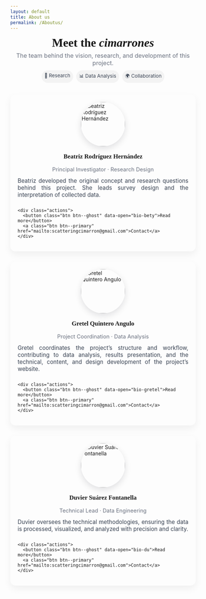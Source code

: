 ```yaml
---
layout: default
title: About us
permalink: /Aboutus/
---
```


<style>
/* ===== Modern "About Us" styles ===== */
.team-hero {
  text-align: center;
  margin: 12px 0 28px;
}
.team-hero h1 {
  font-family: "PT Serif", serif;
  font-size: 2rem;
  margin: 6px 0;
}
.team-hero p.lead {
  color: #6b7280;
  margin: 0;
  font-size: 1rem;
}

/* Grid layout */
.team-grid {
  display: grid;
  gap: 28px;
  grid-template-columns: repeat(auto-fit, minmax(260px, 1fr));
  align-items: start;
  margin-top: 32px;
}

/* Member card */
.member {
  background: linear-gradient(180deg, rgba(255,255,255,0.02), transparent);
  padding: 20px;
  border-radius: 14px;
  box-shadow: 0 8px 20px rgba(2,6,23,0.06);
  transition: transform .18s ease, box-shadow .18s ease;
  display:flex;
  flex-direction:column;
  gap:12px;
}
.member:hover {
  transform: translateY(-6px);
  box-shadow: 0 18px 40px rgba(2,6,23,0.12);
}

/* Profile photo */
.member .photo {
  width: 120px;
  height: 120px;
  border-radius: 999px;
  overflow: hidden;
  margin: 0 auto;
  box-shadow: 0 6px 18px rgba(2,6,23,0.12);
}
.member .photo img {
  width:100%;
  height:100%;
  object-fit: cover;
  transition: transform .5s ease;
}
.member:hover .photo img { transform: scale(1.05); }

/* Name and role */
.member h3 {
  text-align:center;
  margin: 6px 0 4px;
  font-family: "PT Serif", serif;
  font-size: 1.05rem;
}
.member .role {
  text-align:center;
  color: #6b7280;
  font-size: .92rem;
}

/* Short summary */
.member p.summary {
  color: #374151;
  font-size: .95rem;
  text-align: justify;
  margin: 0;
}

/* Buttons */
.member .actions {
  display:flex;
  gap:8px;
  justify-content:center;
  margin-top: 8px;
}
.btn {
  padding:8px 12px;
  border-radius: 10px;
  border: none;
  cursor:pointer;
  font-weight:700;
  font-size:.9rem;
}
.btn--ghost {
  background: transparent;
  border: 1px solid rgba(0,0,0,0.06);
}
.btn--primary {
  background: linear-gradient(90deg,#a45b3c,#ff7a59);
  color: #fff;
}

/* Modal (popup) */
.modal-backdrop {
  position: fixed;
  inset: 0;
  background: rgba(2,6,23,0.6);
  display: none;
  align-items: center;
  justify-content: center;
  z-index: 1200;
}
.modal-backdrop.open { display:flex; }

.modal {
  background: white;
  color: #0b1220;
  max-width: 880px;
  width: calc(100% - 40px);
  border-radius: 12px;
  padding: 20px;
  box-shadow: 0 20px 60px rgba(2,6,23,0.3);
  outline: none;
}
.modal .modal-grid {
  display:grid;
  grid-template-columns: 160px 1fr;
  gap:18px;
  align-items:start;
}
.modal .photo { width:160px; height:160px; margin:0; box-shadow:none; }
.modal h3 { margin: 0 0 6px 0; }
.modal .meta { color: #6b7280; margin-bottom: 8px; }

/* Responsive modal */
@media (max-width: 720px) {
  .modal .modal-grid { grid-template-columns: 1fr; }
  .modal .photo { width:120px; height:120px; margin: 0 auto 6px auto; }
}

/* Decorative badges */
.badges { display:flex; gap:8px; justify-content:center; margin-top:10px; }
.badge { padding:6px 8px; border-radius:999px; background:rgba(0,0,0,0.04); font-size:.82rem; color:#374151; }

/* Optional dark mode */
@media (prefers-color-scheme: dark) {
  .member { color: #e6eef8; }
  .member p.summary { color: #cbd5e1; }
  .modal { background:#081024; color: #e6eef8; }
  .modal .meta { color:#9ca3af; }
}
</style>

<div class="team-hero">
  <h1>Meet the <em>cimarrones</em></h1>
  <p class="lead">The team behind the vision, research, and development of this project.</p>

  <div class="badges" aria-hidden="true">
    <span class="badge">🔬 Research</span>
    <span class="badge">📊 Data Analysis</span>
    <span class="badge">🌍 Collaboration</span>
  </div>
</div>

<div class="team-grid">

  <!-- ===== Member 1 ===== -->
  <article class="member" data-bio="bio-bety">
    <div class="photo">
      <img src="{{ site.baseurl }}/assets/images/IMG_Bety.jpg" alt="Beatriz Rodríguez Hernández">
    </div>
    <h3>Beatriz Rodríguez Hernández</h3>
    <div class="role">Principal Investigator · Research Design</div>
    <p class="summary">
      Beatriz developed the original concept and research questions behind this project. She leads survey design and the interpretation of collected data.
    </p>

    <div class="actions">
      <button class="btn btn--ghost" data-open="bio-bety">Read more</button>
      <a class="btn btn--primary" href="mailto:scatteringcimarron@gmail.com">Contact</a>
    </div>
  </article>

  <!-- ===== Member 2 ===== -->
  <article class="member" data-bio="bio-gretel">
    <div class="photo">
      <img src="{{ site.baseurl }}/assets/images/20250124_144716.jpg" alt="Gretel Quintero Angulo">
    </div>
    <h3>Gretel Quintero Angulo</h3>
    <div class="role">Project Coordination · Data Analysis</div>
    <p class="summary">
      Gretel coordinates the project’s structure and workflow, contributing to data analysis, results presentation, and the technical, content, and design development of the project’s website.
    </p>

    <div class="actions">
      <button class="btn btn--ghost" data-open="bio-gretel">Read more</button>
      <a class="btn btn--primary" href="mailto:scatteringcimarron@gmail.com">Contact</a>
    </div>
  </article>

  <!-- ===== Member 3 ===== -->
  <article class="member" data-bio="bio-du">
    <div class="photo">
      <img src="{{ site.baseurl }}/assets/images/du.jpg" alt="Duvier Suárez Fontanella">
    </div>
    <h3>Duvier Suárez Fontanella</h3>
    <div class="role">Technical Lead · Data Engineering</div>
    <p class="summary">
      Duvier oversees the technical methodologies, ensuring the data is processed, visualized, and analyzed with precision and clarity.
    </p>

    <div class="actions">
      <button class="btn btn--ghost" data-open="bio-du">Read more</button>
      <a class="btn btn--primary" href="mailto:scatteringcimarron@gmail.com">Contact</a>
    </div>
  </article>
</div>

<!-- ===== Modal for full bios ===== -->
<div id="modal-root">
  <div class="modal-backdrop" id="modal-backdrop" aria-hidden="true">
    <div class="modal" id="modal-content">
      <div class="modal-grid">
        <div>
          <h3 id="modal-name">Name</h3>
          <div class="meta" id="modal-role">Role</div>
          <div id="modal-bio"></div>
          <div style="margin-top:4px; display:flex; gap:4px;">
            <a id="modal-email" class="btn btn--primary" href="#">Contact</a>
            <button id="modal-close" class="btn btn--ghost">Close</button>
          </div>
        </div>
      </div>
    </div>
  </div>
</div>

<script>
(() => {
  const backdrop = document.getElementById('modal-backdrop');
  const modal = document.getElementById('modal-content');
  const modalName = document.getElementById('modal-name');
  const modalRole = document.getElementById('modal-role');
  const modalBio = document.getElementById('modal-bio');
  const modalPhoto = document.querySelector('#modal-photo img');
  const modalEmail = document.getElementById('modal-email');
  const modalClose = document.getElementById('modal-close');

  const bios = {
    "bio-bety": {
      name: "Beatriz Rodríguez Hernández",
      role: "Principal Investigator · Research Design",
      photo: "{{ site.baseurl }}/assets/images/IMG_Bety.jpg",
      email: "scatteringcimarron@gmail.com",
      text: `<p><strong>Beatriz</strong> is the creator of the project and developed the original concept and research questions. She designed the survey instruments and leads the analysis and interpretation of the data. Her work ensures the research methods capture the complexity of academic and professional trajectories, enabling solid, meaningful conclusions.</p>`
    },
    "bio-gretel": {
      name: "Gretel Quintero Angulo",
      role: "Project Coordination · Data Analysis",
      photo: "{{ site.baseurl }}/assets/images/20250124_144716.jpg",
      email: "scatteringcimarron@gmail.com",
      text: `<p><strong>Gretel</strong> coordinates the project’s structure and workflow. Her work includes data collection and analysis, preparation and presentation of research results, and the technical and content development of the project’s website. She also contributes to the project’s design to ensure its outcomes are coherent, engaging, and accessible.</p>`
    },
    "bio-du": {
      name: "Duvier Suárez Fontanella",
      role: "Technical Lead · Data Engineering",
      photo: "{{ site.baseurl }}/assets/images/du.jpg",
      email: "scatteringcimarron@gmail.com",
      text: `<p><strong>Duvier</strong> leads the technical aspects of the project, focusing on data processing, metrics, website deveplopment and visualization strategies. His expertise ensures that data analysis is rigorous and accessible, transforming complex information into clear, actionable insights.</p>`
    }
  };

  document.querySelectorAll('[data-open]').forEach(btn => {
    btn.addEventListener('click', () => {
      const key = btn.getAttribute('data-open');
      const data = bios[key];
      modalName.textContent = data.name;
      modalRole.textContent = data.role;
      modalBio.innerHTML = data.text;
      modalPhoto.src = data.photo;
      modalPhoto.alt = data.name;
      modalEmail.href = "mailto:" + data.email;
      backdrop.classList.add('open');
      document.body.style.overflow = 'hidden';
    });
  });

  function closeModal() {
    backdrop.classList.remove('open');
    document.body.style.overflow = '';
  }

  modalClose.addEventListener('click', closeModal);
  backdrop.addEventListener('click', e => { if (e.target === backdrop) closeModal(); });
  document.addEventListener('keydown', e => { if (e.key === 'Escape') closeModal(); });
})();
</script>
